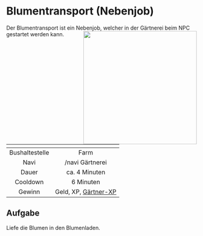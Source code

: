 # Blumentransport (Nebenjob)
Der Blumentransport ist ein Nebenjob, welcher in der Gärtnerei beim NPC gestartet werden kann. <img align="right" width="300" eight="150" src="../../../assets/image/nebenjobs/Gärtner.png">

| <!-- --> | <!-- --> |
| :-: | :-: |
| Bushaltestelle | Farm |
| Navi | /navi Gärtnerei |
| Dauer | ca. 4 Minuten |
| Cooldown | 6 Minuten |
| Gewinn | Geld, XP, [Gärtner-XP](../../pages/skills/gärtner.md) |

## Aufgabe
Liefe die Blumen in den Blumenladen.
